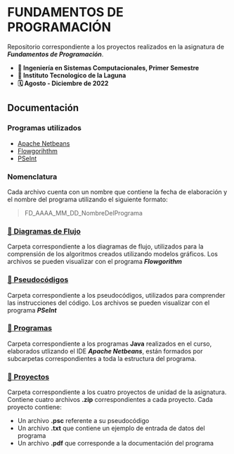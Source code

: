 # FUNDAMENTOS DE PROGRAMACIÓN
Repositorio correspondiente a los proyectos realizados en la asignatura de ***Fundamentos de Programación***.

- **📝 Ingeniería en Sistemas Computacionales, Primer Semestre**
- **🏫 Instituto Tecnologico de la Laguna**
- **🗓️ Agosto - Diciembre de 2022**

## Documentación
### Programas utilizados
- [Apache Netbeans](https://netbeans.apache.org/front/main/index.html)
- [Flowgorihthm](http://www.flowgorithm.org)
- [PSeInt](https://pseint.sourceforge.net)

### Nomenclatura
Cada archivo cuenta con un nombre que contiene la fecha de elaboración y el nombre del programa utilizando el siguiente formato:

>FD_AAAA_MM_DD_NombreDelPrograma

### [📁 Diagramas de Flujo](/Diagramas%20de%20Flujo)
Carpeta correspondiente a los diagramas de flujo, utilizados para la comprensión de los algoritmos creados utilizando modelos gráficos.
Los archivos se pueden visualizar con el programa ***Flowgorithm***

### [📁 Pseudocódigos](/Pseudocodigos)
Carpeta correspondiente a los pseudocódigos, utilizados para comprender las instrucciones del código. Los archivos se pueden visualizar con el programa ***PSeInt***

### [📁 Programas](/Programas)
Carpeta correspondiente a los programas **Java** realizados en el curso, elaborados utlizando el IDE ***Apache Netbeans***, están formados por subcarpetas correspondientes a toda la estructura del programa.

### [📁 Proyectos](/Proyectos)
Carpeta correspondiente a los cuatro proyectos de unidad de la asignatura. Contiene cuatro archivos **.zip** correspondientes a cada proyecto. Cada proyecto contiene: 
- Un archivo **.psc** referente a su pseudocódigo
- Un archivo **.txt** que contiene un ejemplo de entrada de datos del programa
- Un archivo **.pdf** que corresponde a la documentación del programa

